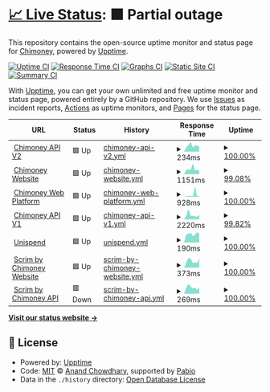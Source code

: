 # [📈 Live Status](https://chimoney.github.io/chimoney-status): <!--live status--> **🟧 Partial outage**

This repository contains the open-source uptime monitor and status page for [Chimoney](http://chimoney.io/), powered by [Upptime](https://github.com/upptime/upptime).

[![Uptime CI](https://github.com/chimoney/chimoney-status/workflows/Uptime%20CI/badge.svg)](https://github.com/chimoney/chimoney-status/actions?query=workflow%3A%22Uptime+CI%22)
[![Response Time CI](https://github.com/chimoney/chimoney-status/workflows/Response%20Time%20CI/badge.svg)](https://github.com/chimoney/chimoney-status/actions?query=workflow%3A%22Response+Time+CI%22)
[![Graphs CI](https://github.com/chimoney/chimoney-status/workflows/Graphs%20CI/badge.svg)](https://github.com/chimoney/chimoney-status/actions?query=workflow%3A%22Graphs+CI%22)
[![Static Site CI](https://github.com/chimoney/chimoney-status/workflows/Static%20Site%20CI/badge.svg)](https://github.com/chimoney/chimoney-status/actions?query=workflow%3A%22Static+Site+CI%22)
[![Summary CI](https://github.com/chimoney/chimoney-status/workflows/Summary%20CI/badge.svg)](https://github.com/chimoney/chimoney-status/actions?query=workflow%3A%22Summary+CI%22)

With [Upptime](https://upptime.js.org), you can get your own unlimited and free uptime monitor and status page, powered entirely by a GitHub repository. We use [Issues](https://github.com/chimoney/chimoney-status/issues) as incident reports, [Actions](https://github.com/chimoney/chimoney-status/actions) as uptime monitors, and [Pages](https://chimoney.github.io/chimoney-status) for the status page.

<!--start: status pages-->
<!-- This summary is generated by Upptime (https://github.com/upptime/upptime) -->
<!-- Do not edit this manually, your changes will be overwritten -->
<!-- prettier-ignore -->
| URL | Status | History | Response Time | Uptime |
| --- | ------ | ------- | ------------- | ------ |
| <img alt="" src="https://icons.duckduckgo.com/ip3/api.chimoney.io.ico" height="13"> [Chimoney API V2](https://api.chimoney.io) | 🟩 Up | [chimoney-api-v2.yml](https://github.com/Chimoney/chimoney-status/commits/HEAD/history/chimoney-api-v2.yml) | <details><summary><img alt="Response time graph" src="./graphs/chimoney-api-v2/response-time-week.png" height="20"> 234ms</summary><br><a href="https://chimoney.github.io/chimoney-status/history/chimoney-api-v2"><img alt="Response time 295" src="https://img.shields.io/endpoint?url=https%3A%2F%2Fraw.githubusercontent.com%2FChimoney%2Fchimoney-status%2FHEAD%2Fapi%2Fchimoney-api-v2%2Fresponse-time.json"></a><br><a href="https://chimoney.github.io/chimoney-status/history/chimoney-api-v2"><img alt="24-hour response time 187" src="https://img.shields.io/endpoint?url=https%3A%2F%2Fraw.githubusercontent.com%2FChimoney%2Fchimoney-status%2FHEAD%2Fapi%2Fchimoney-api-v2%2Fresponse-time-day.json"></a><br><a href="https://chimoney.github.io/chimoney-status/history/chimoney-api-v2"><img alt="7-day response time 234" src="https://img.shields.io/endpoint?url=https%3A%2F%2Fraw.githubusercontent.com%2FChimoney%2Fchimoney-status%2FHEAD%2Fapi%2Fchimoney-api-v2%2Fresponse-time-week.json"></a><br><a href="https://chimoney.github.io/chimoney-status/history/chimoney-api-v2"><img alt="30-day response time 281" src="https://img.shields.io/endpoint?url=https%3A%2F%2Fraw.githubusercontent.com%2FChimoney%2Fchimoney-status%2FHEAD%2Fapi%2Fchimoney-api-v2%2Fresponse-time-month.json"></a><br><a href="https://chimoney.github.io/chimoney-status/history/chimoney-api-v2"><img alt="1-year response time 295" src="https://img.shields.io/endpoint?url=https%3A%2F%2Fraw.githubusercontent.com%2FChimoney%2Fchimoney-status%2FHEAD%2Fapi%2Fchimoney-api-v2%2Fresponse-time-year.json"></a></details> | <details><summary><a href="https://chimoney.github.io/chimoney-status/history/chimoney-api-v2">100.00%</a></summary><a href="https://chimoney.github.io/chimoney-status/history/chimoney-api-v2"><img alt="All-time uptime 100.00%" src="https://img.shields.io/endpoint?url=https%3A%2F%2Fraw.githubusercontent.com%2FChimoney%2Fchimoney-status%2FHEAD%2Fapi%2Fchimoney-api-v2%2Fuptime.json"></a><br><a href="https://chimoney.github.io/chimoney-status/history/chimoney-api-v2"><img alt="24-hour uptime 100.00%" src="https://img.shields.io/endpoint?url=https%3A%2F%2Fraw.githubusercontent.com%2FChimoney%2Fchimoney-status%2FHEAD%2Fapi%2Fchimoney-api-v2%2Fuptime-day.json"></a><br><a href="https://chimoney.github.io/chimoney-status/history/chimoney-api-v2"><img alt="7-day uptime 100.00%" src="https://img.shields.io/endpoint?url=https%3A%2F%2Fraw.githubusercontent.com%2FChimoney%2Fchimoney-status%2FHEAD%2Fapi%2Fchimoney-api-v2%2Fuptime-week.json"></a><br><a href="https://chimoney.github.io/chimoney-status/history/chimoney-api-v2"><img alt="30-day uptime 100.00%" src="https://img.shields.io/endpoint?url=https%3A%2F%2Fraw.githubusercontent.com%2FChimoney%2Fchimoney-status%2FHEAD%2Fapi%2Fchimoney-api-v2%2Fuptime-month.json"></a><br><a href="https://chimoney.github.io/chimoney-status/history/chimoney-api-v2"><img alt="1-year uptime 100.00%" src="https://img.shields.io/endpoint?url=https%3A%2F%2Fraw.githubusercontent.com%2FChimoney%2Fchimoney-status%2FHEAD%2Fapi%2Fchimoney-api-v2%2Fuptime-year.json"></a></details>
| <img alt="" src="https://icons.duckduckgo.com/ip3/chimoney.io.ico" height="13"> [Chimoney Website](https://chimoney.io) | 🟩 Up | [chimoney-website.yml](https://github.com/Chimoney/chimoney-status/commits/HEAD/history/chimoney-website.yml) | <details><summary><img alt="Response time graph" src="./graphs/chimoney-website/response-time-week.png" height="20"> 1151ms</summary><br><a href="https://chimoney.github.io/chimoney-status/history/chimoney-website"><img alt="Response time 1357" src="https://img.shields.io/endpoint?url=https%3A%2F%2Fraw.githubusercontent.com%2FChimoney%2Fchimoney-status%2FHEAD%2Fapi%2Fchimoney-website%2Fresponse-time.json"></a><br><a href="https://chimoney.github.io/chimoney-status/history/chimoney-website"><img alt="24-hour response time 805" src="https://img.shields.io/endpoint?url=https%3A%2F%2Fraw.githubusercontent.com%2FChimoney%2Fchimoney-status%2FHEAD%2Fapi%2Fchimoney-website%2Fresponse-time-day.json"></a><br><a href="https://chimoney.github.io/chimoney-status/history/chimoney-website"><img alt="7-day response time 1151" src="https://img.shields.io/endpoint?url=https%3A%2F%2Fraw.githubusercontent.com%2FChimoney%2Fchimoney-status%2FHEAD%2Fapi%2Fchimoney-website%2Fresponse-time-week.json"></a><br><a href="https://chimoney.github.io/chimoney-status/history/chimoney-website"><img alt="30-day response time 1059" src="https://img.shields.io/endpoint?url=https%3A%2F%2Fraw.githubusercontent.com%2FChimoney%2Fchimoney-status%2FHEAD%2Fapi%2Fchimoney-website%2Fresponse-time-month.json"></a><br><a href="https://chimoney.github.io/chimoney-status/history/chimoney-website"><img alt="1-year response time 1357" src="https://img.shields.io/endpoint?url=https%3A%2F%2Fraw.githubusercontent.com%2FChimoney%2Fchimoney-status%2FHEAD%2Fapi%2Fchimoney-website%2Fresponse-time-year.json"></a></details> | <details><summary><a href="https://chimoney.github.io/chimoney-status/history/chimoney-website">99.08%</a></summary><a href="https://chimoney.github.io/chimoney-status/history/chimoney-website"><img alt="All-time uptime 99.92%" src="https://img.shields.io/endpoint?url=https%3A%2F%2Fraw.githubusercontent.com%2FChimoney%2Fchimoney-status%2FHEAD%2Fapi%2Fchimoney-website%2Fuptime.json"></a><br><a href="https://chimoney.github.io/chimoney-status/history/chimoney-website"><img alt="24-hour uptime 100.00%" src="https://img.shields.io/endpoint?url=https%3A%2F%2Fraw.githubusercontent.com%2FChimoney%2Fchimoney-status%2FHEAD%2Fapi%2Fchimoney-website%2Fuptime-day.json"></a><br><a href="https://chimoney.github.io/chimoney-status/history/chimoney-website"><img alt="7-day uptime 99.08%" src="https://img.shields.io/endpoint?url=https%3A%2F%2Fraw.githubusercontent.com%2FChimoney%2Fchimoney-status%2FHEAD%2Fapi%2Fchimoney-website%2Fuptime-week.json"></a><br><a href="https://chimoney.github.io/chimoney-status/history/chimoney-website"><img alt="30-day uptime 99.79%" src="https://img.shields.io/endpoint?url=https%3A%2F%2Fraw.githubusercontent.com%2FChimoney%2Fchimoney-status%2FHEAD%2Fapi%2Fchimoney-website%2Fuptime-month.json"></a><br><a href="https://chimoney.github.io/chimoney-status/history/chimoney-website"><img alt="1-year uptime 99.92%" src="https://img.shields.io/endpoint?url=https%3A%2F%2Fraw.githubusercontent.com%2FChimoney%2Fchimoney-status%2FHEAD%2Fapi%2Fchimoney-website%2Fuptime-year.json"></a></details>
| <img alt="" src="https://icons.duckduckgo.com/ip3/dash.chimoney.io.ico" height="13"> [Chimoney Web Platform](https://dash.chimoney.io) | 🟩 Up | [chimoney-web-platform.yml](https://github.com/Chimoney/chimoney-status/commits/HEAD/history/chimoney-web-platform.yml) | <details><summary><img alt="Response time graph" src="./graphs/chimoney-web-platform/response-time-week.png" height="20"> 928ms</summary><br><a href="https://chimoney.github.io/chimoney-status/history/chimoney-web-platform"><img alt="Response time 361" src="https://img.shields.io/endpoint?url=https%3A%2F%2Fraw.githubusercontent.com%2FChimoney%2Fchimoney-status%2FHEAD%2Fapi%2Fchimoney-web-platform%2Fresponse-time.json"></a><br><a href="https://chimoney.github.io/chimoney-status/history/chimoney-web-platform"><img alt="24-hour response time 222" src="https://img.shields.io/endpoint?url=https%3A%2F%2Fraw.githubusercontent.com%2FChimoney%2Fchimoney-status%2FHEAD%2Fapi%2Fchimoney-web-platform%2Fresponse-time-day.json"></a><br><a href="https://chimoney.github.io/chimoney-status/history/chimoney-web-platform"><img alt="7-day response time 928" src="https://img.shields.io/endpoint?url=https%3A%2F%2Fraw.githubusercontent.com%2FChimoney%2Fchimoney-status%2FHEAD%2Fapi%2Fchimoney-web-platform%2Fresponse-time-week.json"></a><br><a href="https://chimoney.github.io/chimoney-status/history/chimoney-web-platform"><img alt="30-day response time 497" src="https://img.shields.io/endpoint?url=https%3A%2F%2Fraw.githubusercontent.com%2FChimoney%2Fchimoney-status%2FHEAD%2Fapi%2Fchimoney-web-platform%2Fresponse-time-month.json"></a><br><a href="https://chimoney.github.io/chimoney-status/history/chimoney-web-platform"><img alt="1-year response time 361" src="https://img.shields.io/endpoint?url=https%3A%2F%2Fraw.githubusercontent.com%2FChimoney%2Fchimoney-status%2FHEAD%2Fapi%2Fchimoney-web-platform%2Fresponse-time-year.json"></a></details> | <details><summary><a href="https://chimoney.github.io/chimoney-status/history/chimoney-web-platform">100.00%</a></summary><a href="https://chimoney.github.io/chimoney-status/history/chimoney-web-platform"><img alt="All-time uptime 100.00%" src="https://img.shields.io/endpoint?url=https%3A%2F%2Fraw.githubusercontent.com%2FChimoney%2Fchimoney-status%2FHEAD%2Fapi%2Fchimoney-web-platform%2Fuptime.json"></a><br><a href="https://chimoney.github.io/chimoney-status/history/chimoney-web-platform"><img alt="24-hour uptime 100.00%" src="https://img.shields.io/endpoint?url=https%3A%2F%2Fraw.githubusercontent.com%2FChimoney%2Fchimoney-status%2FHEAD%2Fapi%2Fchimoney-web-platform%2Fuptime-day.json"></a><br><a href="https://chimoney.github.io/chimoney-status/history/chimoney-web-platform"><img alt="7-day uptime 100.00%" src="https://img.shields.io/endpoint?url=https%3A%2F%2Fraw.githubusercontent.com%2FChimoney%2Fchimoney-status%2FHEAD%2Fapi%2Fchimoney-web-platform%2Fuptime-week.json"></a><br><a href="https://chimoney.github.io/chimoney-status/history/chimoney-web-platform"><img alt="30-day uptime 100.00%" src="https://img.shields.io/endpoint?url=https%3A%2F%2Fraw.githubusercontent.com%2FChimoney%2Fchimoney-status%2FHEAD%2Fapi%2Fchimoney-web-platform%2Fuptime-month.json"></a><br><a href="https://chimoney.github.io/chimoney-status/history/chimoney-web-platform"><img alt="1-year uptime 100.00%" src="https://img.shields.io/endpoint?url=https%3A%2F%2Fraw.githubusercontent.com%2FChimoney%2Fchimoney-status%2FHEAD%2Fapi%2Fchimoney-web-platform%2Fuptime-year.json"></a></details>
| <img alt="" src="https://icons.duckduckgo.com/ip3/live.chimoney.io.ico" height="13"> [Chimoney API V1](https://live.chimoney.io) | 🟩 Up | [chimoney-api-v1.yml](https://github.com/Chimoney/chimoney-status/commits/HEAD/history/chimoney-api-v1.yml) | <details><summary><img alt="Response time graph" src="./graphs/chimoney-api-v1/response-time-week.png" height="20"> 2220ms</summary><br><a href="https://chimoney.github.io/chimoney-status/history/chimoney-api-v1"><img alt="Response time 480" src="https://img.shields.io/endpoint?url=https%3A%2F%2Fraw.githubusercontent.com%2FChimoney%2Fchimoney-status%2FHEAD%2Fapi%2Fchimoney-api-v1%2Fresponse-time.json"></a><br><a href="https://chimoney.github.io/chimoney-status/history/chimoney-api-v1"><img alt="24-hour response time 170" src="https://img.shields.io/endpoint?url=https%3A%2F%2Fraw.githubusercontent.com%2FChimoney%2Fchimoney-status%2FHEAD%2Fapi%2Fchimoney-api-v1%2Fresponse-time-day.json"></a><br><a href="https://chimoney.github.io/chimoney-status/history/chimoney-api-v1"><img alt="7-day response time 2220" src="https://img.shields.io/endpoint?url=https%3A%2F%2Fraw.githubusercontent.com%2FChimoney%2Fchimoney-status%2FHEAD%2Fapi%2Fchimoney-api-v1%2Fresponse-time-week.json"></a><br><a href="https://chimoney.github.io/chimoney-status/history/chimoney-api-v1"><img alt="30-day response time 854" src="https://img.shields.io/endpoint?url=https%3A%2F%2Fraw.githubusercontent.com%2FChimoney%2Fchimoney-status%2FHEAD%2Fapi%2Fchimoney-api-v1%2Fresponse-time-month.json"></a><br><a href="https://chimoney.github.io/chimoney-status/history/chimoney-api-v1"><img alt="1-year response time 480" src="https://img.shields.io/endpoint?url=https%3A%2F%2Fraw.githubusercontent.com%2FChimoney%2Fchimoney-status%2FHEAD%2Fapi%2Fchimoney-api-v1%2Fresponse-time-year.json"></a></details> | <details><summary><a href="https://chimoney.github.io/chimoney-status/history/chimoney-api-v1">99.82%</a></summary><a href="https://chimoney.github.io/chimoney-status/history/chimoney-api-v1"><img alt="All-time uptime 99.99%" src="https://img.shields.io/endpoint?url=https%3A%2F%2Fraw.githubusercontent.com%2FChimoney%2Fchimoney-status%2FHEAD%2Fapi%2Fchimoney-api-v1%2Fuptime.json"></a><br><a href="https://chimoney.github.io/chimoney-status/history/chimoney-api-v1"><img alt="24-hour uptime 100.00%" src="https://img.shields.io/endpoint?url=https%3A%2F%2Fraw.githubusercontent.com%2FChimoney%2Fchimoney-status%2FHEAD%2Fapi%2Fchimoney-api-v1%2Fuptime-day.json"></a><br><a href="https://chimoney.github.io/chimoney-status/history/chimoney-api-v1"><img alt="7-day uptime 99.82%" src="https://img.shields.io/endpoint?url=https%3A%2F%2Fraw.githubusercontent.com%2FChimoney%2Fchimoney-status%2FHEAD%2Fapi%2Fchimoney-api-v1%2Fuptime-week.json"></a><br><a href="https://chimoney.github.io/chimoney-status/history/chimoney-api-v1"><img alt="30-day uptime 99.96%" src="https://img.shields.io/endpoint?url=https%3A%2F%2Fraw.githubusercontent.com%2FChimoney%2Fchimoney-status%2FHEAD%2Fapi%2Fchimoney-api-v1%2Fuptime-month.json"></a><br><a href="https://chimoney.github.io/chimoney-status/history/chimoney-api-v1"><img alt="1-year uptime 99.99%" src="https://img.shields.io/endpoint?url=https%3A%2F%2Fraw.githubusercontent.com%2FChimoney%2Fchimoney-status%2FHEAD%2Fapi%2Fchimoney-api-v1%2Fuptime-year.json"></a></details>
| <img alt="" src="https://icons.duckduckgo.com/ip3/unispend.com.ico" height="13"> [Unispend](https://unispend.com) | 🟩 Up | [unispend.yml](https://github.com/Chimoney/chimoney-status/commits/HEAD/history/unispend.yml) | <details><summary><img alt="Response time graph" src="./graphs/unispend/response-time-week.png" height="20"> 190ms</summary><br><a href="https://chimoney.github.io/chimoney-status/history/unispend"><img alt="Response time 244" src="https://img.shields.io/endpoint?url=https%3A%2F%2Fraw.githubusercontent.com%2FChimoney%2Fchimoney-status%2FHEAD%2Fapi%2Funispend%2Fresponse-time.json"></a><br><a href="https://chimoney.github.io/chimoney-status/history/unispend"><img alt="24-hour response time 225" src="https://img.shields.io/endpoint?url=https%3A%2F%2Fraw.githubusercontent.com%2FChimoney%2Fchimoney-status%2FHEAD%2Fapi%2Funispend%2Fresponse-time-day.json"></a><br><a href="https://chimoney.github.io/chimoney-status/history/unispend"><img alt="7-day response time 190" src="https://img.shields.io/endpoint?url=https%3A%2F%2Fraw.githubusercontent.com%2FChimoney%2Fchimoney-status%2FHEAD%2Fapi%2Funispend%2Fresponse-time-week.json"></a><br><a href="https://chimoney.github.io/chimoney-status/history/unispend"><img alt="30-day response time 235" src="https://img.shields.io/endpoint?url=https%3A%2F%2Fraw.githubusercontent.com%2FChimoney%2Fchimoney-status%2FHEAD%2Fapi%2Funispend%2Fresponse-time-month.json"></a><br><a href="https://chimoney.github.io/chimoney-status/history/unispend"><img alt="1-year response time 244" src="https://img.shields.io/endpoint?url=https%3A%2F%2Fraw.githubusercontent.com%2FChimoney%2Fchimoney-status%2FHEAD%2Fapi%2Funispend%2Fresponse-time-year.json"></a></details> | <details><summary><a href="https://chimoney.github.io/chimoney-status/history/unispend">100.00%</a></summary><a href="https://chimoney.github.io/chimoney-status/history/unispend"><img alt="All-time uptime 100.00%" src="https://img.shields.io/endpoint?url=https%3A%2F%2Fraw.githubusercontent.com%2FChimoney%2Fchimoney-status%2FHEAD%2Fapi%2Funispend%2Fuptime.json"></a><br><a href="https://chimoney.github.io/chimoney-status/history/unispend"><img alt="24-hour uptime 100.00%" src="https://img.shields.io/endpoint?url=https%3A%2F%2Fraw.githubusercontent.com%2FChimoney%2Fchimoney-status%2FHEAD%2Fapi%2Funispend%2Fuptime-day.json"></a><br><a href="https://chimoney.github.io/chimoney-status/history/unispend"><img alt="7-day uptime 100.00%" src="https://img.shields.io/endpoint?url=https%3A%2F%2Fraw.githubusercontent.com%2FChimoney%2Fchimoney-status%2FHEAD%2Fapi%2Funispend%2Fuptime-week.json"></a><br><a href="https://chimoney.github.io/chimoney-status/history/unispend"><img alt="30-day uptime 100.00%" src="https://img.shields.io/endpoint?url=https%3A%2F%2Fraw.githubusercontent.com%2FChimoney%2Fchimoney-status%2FHEAD%2Fapi%2Funispend%2Fuptime-month.json"></a><br><a href="https://chimoney.github.io/chimoney-status/history/unispend"><img alt="1-year uptime 100.00%" src="https://img.shields.io/endpoint?url=https%3A%2F%2Fraw.githubusercontent.com%2FChimoney%2Fchimoney-status%2FHEAD%2Fapi%2Funispend%2Fuptime-year.json"></a></details>
| <img alt="" src="https://icons.duckduckgo.com/ip3/scrim.ai.ico" height="13"> [Scrim by Chimoney Website](https://scrim.ai) | 🟩 Up | [scrim-by-chimoney-website.yml](https://github.com/Chimoney/chimoney-status/commits/HEAD/history/scrim-by-chimoney-website.yml) | <details><summary><img alt="Response time graph" src="./graphs/scrim-by-chimoney-website/response-time-week.png" height="20"> 373ms</summary><br><a href="https://chimoney.github.io/chimoney-status/history/scrim-by-chimoney-website"><img alt="Response time 311" src="https://img.shields.io/endpoint?url=https%3A%2F%2Fraw.githubusercontent.com%2FChimoney%2Fchimoney-status%2FHEAD%2Fapi%2Fscrim-by-chimoney-website%2Fresponse-time.json"></a><br><a href="https://chimoney.github.io/chimoney-status/history/scrim-by-chimoney-website"><img alt="24-hour response time 263" src="https://img.shields.io/endpoint?url=https%3A%2F%2Fraw.githubusercontent.com%2FChimoney%2Fchimoney-status%2FHEAD%2Fapi%2Fscrim-by-chimoney-website%2Fresponse-time-day.json"></a><br><a href="https://chimoney.github.io/chimoney-status/history/scrim-by-chimoney-website"><img alt="7-day response time 373" src="https://img.shields.io/endpoint?url=https%3A%2F%2Fraw.githubusercontent.com%2FChimoney%2Fchimoney-status%2FHEAD%2Fapi%2Fscrim-by-chimoney-website%2Fresponse-time-week.json"></a><br><a href="https://chimoney.github.io/chimoney-status/history/scrim-by-chimoney-website"><img alt="30-day response time 331" src="https://img.shields.io/endpoint?url=https%3A%2F%2Fraw.githubusercontent.com%2FChimoney%2Fchimoney-status%2FHEAD%2Fapi%2Fscrim-by-chimoney-website%2Fresponse-time-month.json"></a><br><a href="https://chimoney.github.io/chimoney-status/history/scrim-by-chimoney-website"><img alt="1-year response time 311" src="https://img.shields.io/endpoint?url=https%3A%2F%2Fraw.githubusercontent.com%2FChimoney%2Fchimoney-status%2FHEAD%2Fapi%2Fscrim-by-chimoney-website%2Fresponse-time-year.json"></a></details> | <details><summary><a href="https://chimoney.github.io/chimoney-status/history/scrim-by-chimoney-website">100.00%</a></summary><a href="https://chimoney.github.io/chimoney-status/history/scrim-by-chimoney-website"><img alt="All-time uptime 100.00%" src="https://img.shields.io/endpoint?url=https%3A%2F%2Fraw.githubusercontent.com%2FChimoney%2Fchimoney-status%2FHEAD%2Fapi%2Fscrim-by-chimoney-website%2Fuptime.json"></a><br><a href="https://chimoney.github.io/chimoney-status/history/scrim-by-chimoney-website"><img alt="24-hour uptime 100.00%" src="https://img.shields.io/endpoint?url=https%3A%2F%2Fraw.githubusercontent.com%2FChimoney%2Fchimoney-status%2FHEAD%2Fapi%2Fscrim-by-chimoney-website%2Fuptime-day.json"></a><br><a href="https://chimoney.github.io/chimoney-status/history/scrim-by-chimoney-website"><img alt="7-day uptime 100.00%" src="https://img.shields.io/endpoint?url=https%3A%2F%2Fraw.githubusercontent.com%2FChimoney%2Fchimoney-status%2FHEAD%2Fapi%2Fscrim-by-chimoney-website%2Fuptime-week.json"></a><br><a href="https://chimoney.github.io/chimoney-status/history/scrim-by-chimoney-website"><img alt="30-day uptime 100.00%" src="https://img.shields.io/endpoint?url=https%3A%2F%2Fraw.githubusercontent.com%2FChimoney%2Fchimoney-status%2FHEAD%2Fapi%2Fscrim-by-chimoney-website%2Fuptime-month.json"></a><br><a href="https://chimoney.github.io/chimoney-status/history/scrim-by-chimoney-website"><img alt="1-year uptime 100.00%" src="https://img.shields.io/endpoint?url=https%3A%2F%2Fraw.githubusercontent.com%2FChimoney%2Fchimoney-status%2FHEAD%2Fapi%2Fscrim-by-chimoney-website%2Fuptime-year.json"></a></details>
| <img alt="" src="https://icons.duckduckgo.com/ip3/api.scrim.ai.ico" height="13"> [Scrim by Chimoney API](https://api.scrim.ai) | 🟥 Down | [scrim-by-chimoney-api.yml](https://github.com/Chimoney/chimoney-status/commits/HEAD/history/scrim-by-chimoney-api.yml) | <details><summary><img alt="Response time graph" src="./graphs/scrim-by-chimoney-api/response-time-week.png" height="20"> 269ms</summary><br><a href="https://chimoney.github.io/chimoney-status/history/scrim-by-chimoney-api"><img alt="Response time 302" src="https://img.shields.io/endpoint?url=https%3A%2F%2Fraw.githubusercontent.com%2FChimoney%2Fchimoney-status%2FHEAD%2Fapi%2Fscrim-by-chimoney-api%2Fresponse-time.json"></a><br><a href="https://chimoney.github.io/chimoney-status/history/scrim-by-chimoney-api"><img alt="24-hour response time 289" src="https://img.shields.io/endpoint?url=https%3A%2F%2Fraw.githubusercontent.com%2FChimoney%2Fchimoney-status%2FHEAD%2Fapi%2Fscrim-by-chimoney-api%2Fresponse-time-day.json"></a><br><a href="https://chimoney.github.io/chimoney-status/history/scrim-by-chimoney-api"><img alt="7-day response time 269" src="https://img.shields.io/endpoint?url=https%3A%2F%2Fraw.githubusercontent.com%2FChimoney%2Fchimoney-status%2FHEAD%2Fapi%2Fscrim-by-chimoney-api%2Fresponse-time-week.json"></a><br><a href="https://chimoney.github.io/chimoney-status/history/scrim-by-chimoney-api"><img alt="30-day response time 308" src="https://img.shields.io/endpoint?url=https%3A%2F%2Fraw.githubusercontent.com%2FChimoney%2Fchimoney-status%2FHEAD%2Fapi%2Fscrim-by-chimoney-api%2Fresponse-time-month.json"></a><br><a href="https://chimoney.github.io/chimoney-status/history/scrim-by-chimoney-api"><img alt="1-year response time 302" src="https://img.shields.io/endpoint?url=https%3A%2F%2Fraw.githubusercontent.com%2FChimoney%2Fchimoney-status%2FHEAD%2Fapi%2Fscrim-by-chimoney-api%2Fresponse-time-year.json"></a></details> | <details><summary><a href="https://chimoney.github.io/chimoney-status/history/scrim-by-chimoney-api">100.00%</a></summary><a href="https://chimoney.github.io/chimoney-status/history/scrim-by-chimoney-api"><img alt="All-time uptime 99.33%" src="https://img.shields.io/endpoint?url=https%3A%2F%2Fraw.githubusercontent.com%2FChimoney%2Fchimoney-status%2FHEAD%2Fapi%2Fscrim-by-chimoney-api%2Fuptime.json"></a><br><a href="https://chimoney.github.io/chimoney-status/history/scrim-by-chimoney-api"><img alt="24-hour uptime 99.99%" src="https://img.shields.io/endpoint?url=https%3A%2F%2Fraw.githubusercontent.com%2FChimoney%2Fchimoney-status%2FHEAD%2Fapi%2Fscrim-by-chimoney-api%2Fuptime-day.json"></a><br><a href="https://chimoney.github.io/chimoney-status/history/scrim-by-chimoney-api"><img alt="7-day uptime 100.00%" src="https://img.shields.io/endpoint?url=https%3A%2F%2Fraw.githubusercontent.com%2FChimoney%2Fchimoney-status%2FHEAD%2Fapi%2Fscrim-by-chimoney-api%2Fuptime-week.json"></a><br><a href="https://chimoney.github.io/chimoney-status/history/scrim-by-chimoney-api"><img alt="30-day uptime 98.18%" src="https://img.shields.io/endpoint?url=https%3A%2F%2Fraw.githubusercontent.com%2FChimoney%2Fchimoney-status%2FHEAD%2Fapi%2Fscrim-by-chimoney-api%2Fuptime-month.json"></a><br><a href="https://chimoney.github.io/chimoney-status/history/scrim-by-chimoney-api"><img alt="1-year uptime 99.33%" src="https://img.shields.io/endpoint?url=https%3A%2F%2Fraw.githubusercontent.com%2FChimoney%2Fchimoney-status%2FHEAD%2Fapi%2Fscrim-by-chimoney-api%2Fuptime-year.json"></a></details>

<!--end: status pages-->

[**Visit our status website →**](https://chimoney.github.io/chimoney-status)

## 📄 License

- Powered by: [Upptime](https://github.com/upptime/upptime)
- Code: [MIT](./LICENSE) © [Anand Chowdhary](https://anandchowdhary.com), supported by [Pabio](https://pabio.com)
- Data in the `./history` directory: [Open Database License](https://opendatacommons.org/licenses/odbl/1-0/)
